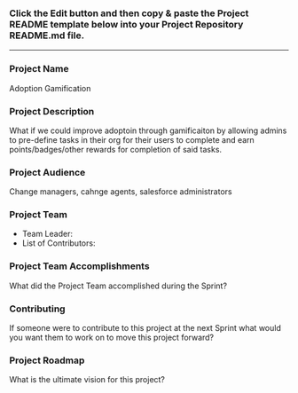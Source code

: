 ### Click the Edit button and then copy & paste the Project README template below into your Project Repository README.md file.
***

### Project Name
Adoption Gamification

### Project Description
What if we could improve adoptoin through gamificaiton by allowing admins to pre-define tasks in their org for their users to complete and earn points/badges/other rewards for completion of said tasks.

### Project Audience
Change managers, cahnge agents, salesforce administrators

### Project Team

* Team Leader:
* List of Contributors:

### Project Team Accomplishments
What did the Project Team accomplished during the Sprint?

### Contributing
If someone were to contribute to this project at the next Sprint what would you want them to work on to move this project forward?

### Project Roadmap
What is the ultimate vision for this project?
